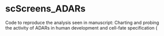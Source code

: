 # scScreens_ADARs
Code to reproduce the analysis seen in manuscript: Charting and probing the activity of ADARs in human development and cell-fate specification (
